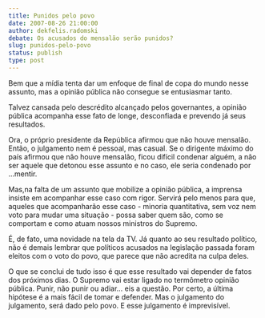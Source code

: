 ```yaml
---
title: Punidos pelo povo
date: 2007-08-26 21:00:00
author: dekfelis.radomski
debate: Os acusados do mensalão serão punidos?
slug: punidos-pelo-povo
status: publish 
type: post
---
```


Bem que a mídia tenta dar um enfoque de final de copa do mundo nesse assunto, mas a opinião pública não consegue se entusiasmar tanto.   
  
Talvez cansada pelo descrédito alcançado pelos governantes, a opinião pública acompanha esse fato de longe, desconfiada e prevendo já seus resultados.   
  
Ora, o próprio presidente da República afirmou que não houve mensalão. Então, o julgamento nem é pessoal, mas casual. Se o dirigente máximo do país afirmou que não houve mensalão, ficou difícil condenar alguém, a não ser aquele que detonou esse assunto e no caso, ele seria condenado por ...mentir.  
  
 Mas,na falta de um assunto que mobilize a opinião pública, a imprensa insiste em acompanhar esse caso com rigor. Servirá pelo menos para que, aqueles que acompanharão esse caso - minoria quantitativa, sem voz nem voto para mudar uma situação - possa saber quem são, como se comportam e como atuam nossos ministros do Supremo.   
  
É, de fato, uma novidade na tela da TV. Já quanto ao seu resultado político, não é demais lembrar que políticos acusados na legislação passada foram eleitos com o voto do povo, que parece que não acredita na culpa deles.   
  
O que se conclui de tudo isso é que esse resultado vai depender de fatos dos próximos dias. O Supremo vai estar ligado no termômetro opinião pública. Punir, não punir ou adiar... eis a questão. Por certo, a última hipótese é a mais fácil de tomar e defender. Mas o julgamento do julgamento, será dado pelo povo. E esse julgamento é imprevisível.
